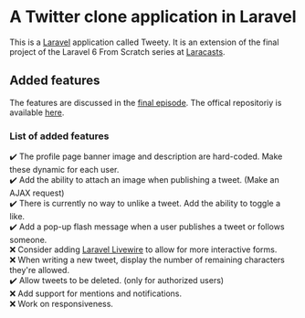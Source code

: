 # A Twitter clone application in Laravel

This is a [Laravel](https://laravel.com) application called Tweety. It is an extension of the final project of the Laravel 6 From Scratch series at [Laracasts](https://laracasts.com/series/laravel-6-from-scratch).

## Added features

The features are discussed in the [final episode](https://laracasts.com/series/laravel-6-from-scratch/episodes/68). The offical repositoriy is available [here](https://github.com/laracasts/Tweety).

### List of added features
:heavy_check_mark: The profile page banner image and description are hard-coded. Make these dynamic for each user.\
:heavy_check_mark: Add the ability to attach an image when publishing a tweet. (Make an AJAX request)\
:heavy_check_mark: There is currently no way to unlike a tweet. Add the ability to toggle a like.\
:heavy_check_mark: Add a pop-up flash message when a user publishes a tweet or follows someone.\
:x: Consider adding [Laravel Livewire](https://laravel-livewire.com) to allow for more interactive forms.\
:x: When writing a new tweet, display the number of remaining characters they're allowed.\
:heavy_check_mark: Allow tweets to be deleted. (only for authorized users)\
:x: Add support for mentions and notifications.\
:x: Work on responsiveness.
